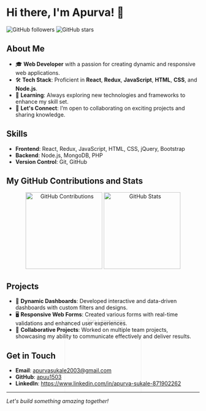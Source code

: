 # Hi there, I'm Apurva! 👋

![GitHub followers](https://img.shields.io/github/followers/apuu1503?label=Follow&style=social)
![GitHub stars](https://img.shields.io/github/stars/apuu1503?style=social)

## About Me

- 🎓 **Web Developer** with a passion for creating dynamic and responsive web applications.
- 🛠 **Tech Stack**: Proficient in **React**, **Redux**, **JavaScript**, **HTML**, **CSS**, and **Node.js**.
- 🌱 **Learning**: Always exploring new technologies and frameworks to enhance my skill set.
- 💬 **Let's Connect**: I’m open to collaborating on exciting projects and sharing knowledge.

## Skills

- **Frontend**: React, Redux, JavaScript, HTML, CSS, jQuery, Bootstrap
- **Backend**: Node.js, MongoDB, PHP
- **Version Control**: Git, GitHub

## My GitHub Contributions and Stats

<div align="center">

  <img src="https://github-readme-streak-stats.herokuapp.com/?user=apuu1503&theme=radical" alt="GitHub Contributions" height="200"/>
  <img src="https://github-readme-stats.vercel.app/api?username=apuu1503&show_icons=true&theme=radical" alt="GitHub Stats" height="200"/>
  
  <img src="https://github-readme-stats.vercel.app/api/top-langs/?username=apuu1503&layout=compact&theme=radical" alt="Top Languages" style="position:absolute; z-index: -1; opacity: 0.2; top: 25%; left: 50%; transform: translate(-50%, -50%); height: 200px;"/>
  
</div>


## Projects

- 🔧 **Dynamic Dashboards**: Developed interactive and data-driven dashboards with custom filters and designs.
- 🖥 **Responsive Web Forms**: Created various forms with real-time validations and enhanced user experiences.
- 💼 **Collaborative Projects**: Worked on multiple team projects, showcasing my ability to communicate effectively and deliver results.

## Get in Touch

- **Email**: [apurvasukale2003@gmail.com](mailto:apurvasukale2003@gmail.com)
- **GitHub**: [apuu1503](https://github.com/apuu1503)
- **LinkedIn**: https://www.linkedin.com/in/apurva-sukale-871902262

---

*Let's build something amazing together!*
